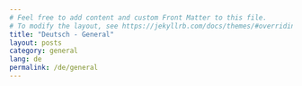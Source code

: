 ```yaml
---
# Feel free to add content and custom Front Matter to this file.
# To modify the layout, see https://jekyllrb.com/docs/themes/#overriding-theme-defaults
title: "Deutsch - General"
layout: posts
category: general
lang: de
permalink: /de/general
---
```

